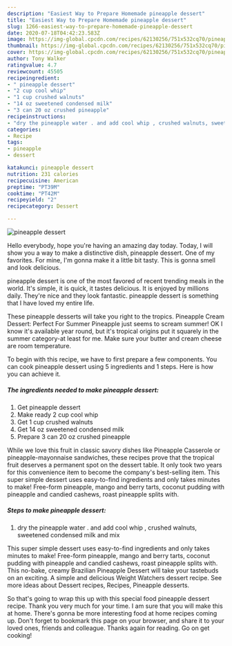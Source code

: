 ```yaml
---
description: "Easiest Way to Prepare Homemade pineapple dessert"
title: "Easiest Way to Prepare Homemade pineapple dessert"
slug: 1266-easiest-way-to-prepare-homemade-pineapple-dessert
date: 2020-07-18T04:42:23.583Z
image: https://img-global.cpcdn.com/recipes/62130256/751x532cq70/pineapple-dessert-recipe-main-photo.jpg
thumbnail: https://img-global.cpcdn.com/recipes/62130256/751x532cq70/pineapple-dessert-recipe-main-photo.jpg
cover: https://img-global.cpcdn.com/recipes/62130256/751x532cq70/pineapple-dessert-recipe-main-photo.jpg
author: Tony Walker
ratingvalue: 4.7
reviewcount: 45505
recipeingredient:
- " pineapple dessert"
- "2 cup cool whip"
- "1 cup crushed walnuts"
- "14 oz sweetened condensed milk"
- "3 can 20 oz crushed pineapple"
recipeinstructions:
- "dry the pineapple water . and add cool whip , crushed walnuts, sweetened condensed milk and mix"
categories:
- Recipe
tags:
- pineapple
- dessert

katakunci: pineapple dessert 
nutrition: 231 calories
recipecuisine: American
preptime: "PT39M"
cooktime: "PT42M"
recipeyield: "2"
recipecategory: Dessert

---
```



![pineapple dessert](https://img-global.cpcdn.com/recipes/62130256/751x532cq70/pineapple-dessert-recipe-main-photo.jpg)

Hello everybody, hope you're having an amazing day today. Today, I will show you a way to make a distinctive dish, pineapple dessert. One of my favorites. For mine, I'm gonna make it a little bit tasty. This is gonna smell and look delicious.

pineapple dessert is one of the most favored of recent trending meals in the world. It's simple, it is quick, it tastes delicious. It is enjoyed by millions daily. They're nice and they look fantastic. pineapple dessert is something that I have loved my entire life.

These pineapple desserts will take you right to the tropics. Pineapple Cream Dessert: Perfect For Summer Pineapple just seems to scream summer! OK I know it&#39;s available year round, but it&#39;s tropical origins put it squarely in the summer category-at least for me. Make sure your butter and cream cheese are room temperature.


To begin with this recipe, we have to first prepare a few components. You can cook pineapple dessert using 5 ingredients and 1 steps. Here is how you can achieve it.

<!--inarticleads1-->

##### The ingredients needed to make pineapple dessert:

1. Get  pineapple dessert
1. Make ready 2 cup cool whip
1. Get 1 cup crushed walnuts
1. Get 14 oz sweetened condensed milk
1. Prepare 3 can 20 oz crushed pineapple


While we love this fruit in classic savory dishes like Pineapple Casserole or pineapple-mayonnaise sandwiches, these recipes prove that the tropical fruit deserves a permanent spot on the dessert table. It only took two years for this convenience item to become the company&#39;s best-selling item. This super simple dessert uses easy-to-find ingredients and only takes minutes to make! Free-form pineapple, mango and berry tarts, coconut pudding with pineapple and candied cashews, roast pineapple splits with. 

<!--inarticleads2-->

##### Steps to make pineapple dessert:

1. dry the pineapple water . and add cool whip , crushed walnuts, sweetened condensed milk and mix


This super simple dessert uses easy-to-find ingredients and only takes minutes to make! Free-form pineapple, mango and berry tarts, coconut pudding with pineapple and candied cashews, roast pineapple splits with. This no-bake, creamy Brazilian Pineapple Dessert will take your tastebuds on an exciting. A simple and delicious Weight Watchers dessert recipe. See more ideas about Dessert recipes, Recipes, Pineapple desserts. 

So that's going to wrap this up with this special food pineapple dessert recipe. Thank you very much for your time. I am sure that you will make this at home. There's gonna be more interesting food at home recipes coming up. Don't forget to bookmark this page on your browser, and share it to your loved ones, friends and colleague. Thanks again for reading. Go on get cooking!
